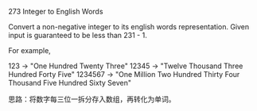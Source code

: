 273 Integer to English Words

Convert a non-negative integer to its english words representation. Given input is guaranteed to be less than 231 - 1.

For example,

123 -> "One Hundred Twenty Three"
12345 -> "Twelve Thousand Three Hundred Forty Five"
1234567 -> "One Million Two Hundred Thirty Four Thousand Five Hundred Sixty Seven"

思路：将数字每三位一拆分存入数组，再转化为单词。